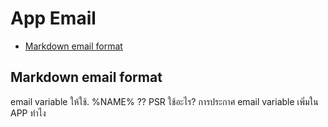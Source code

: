 # App Email

  - [Markdown email format](#Markdown-email-format) 

<a name="Markdown-email-format"></a>
## Markdown email format


email variable ให้ใช้. %NAME% ?? PSR ใช้อะไร?
การประกาศ email variable เพิ่มใน APP ทำไง 
